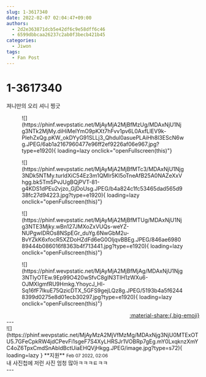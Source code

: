 ```yaml
---
slug: 1-3617340
date: 2022-02-07 02:04:47+09:00
authors:
  - 2d2e363871dcb5e42df6c9e58dff6c46
  - 6599dbbcaa26237c2ab0f3becb421b45
categories:
  - Jiwon
tags:
  - Fan Post
---
```


# 1-3617340

<div class="post-container" markdown="1">
<div class="content-container md-sidebar__scrollwrap" markdown="1">

져니만의 오리 셔니 찡긋
<figure markdown="1">
![](https://phinf.wevpstatic.net/MjAyMjA2MjBfMzUg/MDAxNjU1Njg3NTk2MjMy.diHiMelYmO9pKXt7hFvv1pv6L0AxfLlEV9k-PIehZxQg.pKW_okDYyG91SLLj3_Qhdul0asuePLAiHh8l3EScN6wg.JPEG/6ab1a2167960477e96ff2ef9226af06e967.jpg?type=e1920){ loading=lazy onclick="openFullscreen(this)"}
</figure>

<figure markdown="1">
![](https://phinf.wevpstatic.net/MjAyMjA2MjBfMTc3/MDAxNjU1Njg3NDk5NTMy.turldXiC54Ez3m1QMIr5KI5oTneAfB25A0NAZeXxVhgg.bk5Tm5PvJUgBQjPVT-81-g4KDS1dPEu2vjzo_GjDoUsg.JPEG/b4a824c1fc53465dad565d938fc27d94223.jpg?type=e1920){ loading=lazy onclick="openFullscreen(this)"}
</figure>

<figure markdown="1">
![](https://phinf.wevpstatic.net/MjAyMjA2MjBfMTUg/MDAxNjU1Njg3NTE3Mjky.wBn127JMXoZxVUQs-weYZ-NUPgwIDROs8NSpEGr_duYg.6NwGbM2u-BvYZkK6xfocR5XZDoHZdFd6eG0OljqvBBEg.JPEG/846ae698089444b086016f8363b4f713441.jpg?type=e1920){ loading=lazy onclick="openFullscreen(this)"}
</figure>

<figure markdown="1">
![](https://phinf.wevpstatic.net/MjAyMjA2MjBfMjAg/MDAxNjU1Njg3NTIyOTEw.9Ep99O420wSfvC8gIN3TIH1zWXu6-OJMXIgmfRU9Hmkg.YhoycJ_Hl-Sq16fF7IkuE75QzicDTX_5GFS9gejLQz8g.JPEG/5193b4a5f62448399d0275e8d01ecb30297.jpg?type=e1920){ loading=lazy onclick="openFullscreen(this)"}
</figure>


</div>
</div>

<div style="text-align: right;" markdown="1">
<a href="https://weverse.io/fromis9/fanpost/1-3617340" style="text-align: right;">:material-share:{.big-emoji}</a>
</div>
---

<div class="comments-container md-sidebar__scrollwrap" markdown="1">
<div class="comment" markdown="1">
<div class='id-container' markdown="1">
![](https://phinf.wevpstatic.net/MjAyMzA2MjVfMzMg/MDAxNjg3NjU0MTExOTU5.7GFeCpkRW4jdCPevFi1sgeF7S4XyLHRSJr1VOBRp7gEg.mY0LxqknzXmYC4oZ6TpxCmdSnAbldBctUiaEHQVjHkgg.JPEG/image.jpg?type=s72){ loading=lazy }
**<span class="artist">지원</span>** <small>Feb 07 2022, 02:06</small><br>
</div>
<div class='comment-body' markdown="1">
내 사진첩에 저런 사진 엄청 많아ㅋㅋㅋㅌㅋㅋ
</div>
</div>
</div>
---
